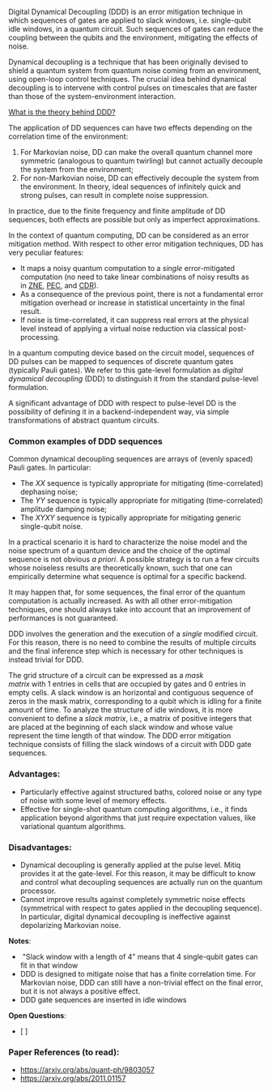 Digital Dynamical Decoupling (DDD) is an error mitigation technique in which sequences of gates are applied to slack windows, i.e. single-qubit idle windows, in a quantum circuit. Such sequences of gates can reduce the coupling between the qubits and the environment, mitigating the effects of noise.

Dynamical decoupling is a technique that has been originally devised to shield a quantum system from quantum noise coming from an environment, using open-loop control techniques. The crucial idea behind dynamical decoupling is to intervene with control pulses on timescales that are faster than those of the system-environment interaction.

[What is the theory behind DDD?](https://mitiq.readthedocs.io/en/latest/guide/ddd-5-theory.html#digital-dynamical-decoupling)

The application of DD sequences can have two effects depending on the correlation time of the environment:

1. For Markovian noise, DD can make the overall quantum channel more symmetric (analogous to quantum twirling) but cannot actually decouple the system from the environment;
2. For non-Markovian noise, DD can effectively decouple the system from the environment. In theory, ideal sequences of infinitely quick and strong pulses, can result in complete noise suppression.

In practice, due to the finite frequency and finite amplitude of DD sequences, both effects are possible but only as imperfect approximations.

In the context of quantum computing, DD can be considered as an error mitigation method. With respect to other error mitigation techniques, DD has very peculiar features:

- It maps a noisy quantum computation to a _single_ error-mitigated computation (no need to take linear combinations of noisy results as in [ZNE](https://mitiq.readthedocs.io/en/latest/guide/zne-5-theory.html), [PEC](https://mitiq.readthedocs.io/en/latest/guide/pec-5-theory.html), and [CDR](https://mitiq.readthedocs.io/en/latest/guide/cdr-5-theory.html)).
- As a consequence of the previous point, there is not a fundamental error mitigation overhead or increase in statistical uncertainty in the final result.
- If noise is time-correlated, it can suppress real errors at the physical level instead of applying a virtual noise reduction via classical post-processing.


In a quantum computing device based on the circuit model, sequences of DD pulses can be mapped to sequences of discrete quantum gates (typically Pauli gates). We refer to this gate-level formulation as _digital dynamical decoupling_ (DDD) to distinguish it from the standard pulse-level formulation.

A significant advantage of DDD with respect to pulse-level DD is the possibility of defining it in a backend-independent way, via simple transformations of abstract quantum circuits.

### Common examples of DDD sequences

Common dynamical decoupling sequences are arrays of (evenly spaced) Pauli gates. In particular:

- The _XX_ sequence is typically appropriate for mitigating (time-correlated) dephasing noise;
- The _YY_ sequence is typically appropriate for mitigating (time-correlated) amplitude damping noise;
- The _XYXY_ sequence is typically appropriate for mitigating generic single-qubit noise.

In a practical scenario it is hard to characterize the noise model and the noise spectrum of a quantum device and the choice of the optimal sequence is not obvious _a priori_. A possible strategy is to run a few circuits whose noiseless results are theoretically known, such that one can empirically determine what sequence is optimal for a specific backend.

It may happen that, for some sequences, the final error of the quantum computation is actually increased. As with all other error-mitigation techniques, one should always take into account that an improvement of performances is not guaranteed.

DDD involves the generation and the execution of a _single_ modified circuit. For this reason, there is no need to combine the results of multiple circuits and the final inference step which is necessary for other techniques is instead trivial for DDD.

The grid structure of a circuit can be expressed as a _mask matrix_ with 1 entries in cells that are occupied by gates and 0 entries in empty cells. A slack window is an horizontal and contiguous sequence of zeros in the mask matrix, corresponding to a qubit which is idling for a finite amount of time. To analyze the structure of idle windows, it is more convenient to define a _slack matrix_, i.e., a matrix of positive integers that are placed at the beginning of each slack window and whose value represent the time length of that window. The DDD error mitigation technique consists of filling the slack windows of a circuit with DDD gate sequences.

### Advantages:
- Particularly effective against structured baths, colored noise or any type of noise with some level of memory effects.
- Effective for single-shot quantum computing algorithms, i.e., it finds application beyond algorithms that just require expectation values, like variational quantum algorithms.

### Disadvantages:
- Dynamical decoupling is generally applied at the pulse level. Mitiq provides it at the gate-level. For this reason, it may be difficult to know and control what decoupling sequences are actually run on the quantum processor.
- Cannot improve results against completely symmetric noise effects (symmetrical with respect to gates applied in the decoupling sequence). In particular, digital dynamical decoupling is ineffective against depolarizing Markovian noise.

**Notes**: 
-  "Slack window with a length of 4" means that 4 single-qubit gates can fit in that window
- DDD is designed to mitigate noise that has a finite correlation time. For Markovian noise, DDD can still have a non-trivial effect on the final error, but it is not always a positive effect.
- DDD gate sequences are inserted in idle windows

**Open Questions**:
- [ ] 

### Paper References (to read):
- https://arxiv.org/abs/quant-ph/9803057
- https://arxiv.org/abs/2011.01157